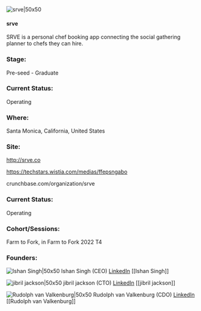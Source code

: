 

![srve|50x50](https://apimg.techstars.com/connect/images/image_files/62d19a768242bf00087029d6/original/srve.png)

#### srve
SRVE is a personal chef booking app connecting the social gathering planner to chefs they can hire.

### Stage: 
Pre-seed - Graduate 

### Current Status: 
Operating

### Where:
Santa Monica, California, United States

### Site:
http://srve.co

https://techstars.wistia.com/medias/ffepsngabo

crunchbase.com/organization/srve

### Current Status: 
Operating

### Cohort/Sessions: 
Farm to Fork, in Farm to Fork 2022 T4

### Founders: 

![Ishan Singh|50x50](https://www.f6s.com/static-resource/images/profile-placeholder-user.jpg) Ishan Singh (CEO) [LinkedIn](https://linkedin.com/in/ishan-singh-56b8b97) [[Ishan Singh]]

![jibril jackson|50x50](https://www.f6s.com/static-resource/images/profile-placeholder-user.jpg) jibril jackson (CTO) [LinkedIn](https://) [[jibril jackson]]

![Rudolph van Valkenburg|50x50](https://www.f6s.com/content-resource/profiles/3087385_th2.jpg) Rudolph van Valkenburg (CDO) [LinkedIn](https://linkedin.com/in/rudolphvanvalkenburg) [[Rudolph van Valkenburg]]



